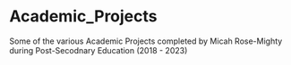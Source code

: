 # Academic_Projects
 Some of the various Academic Projects completed by Micah Rose-Mighty during Post-Secodnary Education (2018 - 2023)
